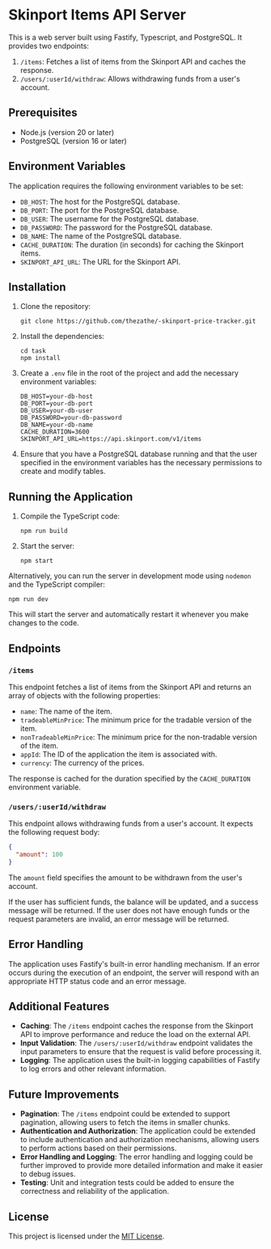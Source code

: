 # Skinport Items API Server

This is a web server built using Fastify, Typescript, and PostgreSQL. It provides two endpoints:

1. `/items`: Fetches a list of items from the Skinport API and caches the response.
2. `/users/:userId/withdraw`: Allows withdrawing funds from a user's account.

## Prerequisites

- Node.js (version 20 or later)
- PostgreSQL (version 16 or later)

## Environment Variables

The application requires the following environment variables to be set:

- `DB_HOST`: The host for the PostgreSQL database.
- `DB_PORT`: The port for the PostgreSQL database.
- `DB_USER`: The username for the PostgreSQL database.
- `DB_PASSWORD`: The password for the PostgreSQL database.
- `DB_NAME`: The name of the PostgreSQL database.
- `CACHE_DURATION`: The duration (in seconds) for caching the Skinport items.
- `SKINPORT_API_URL`: The URL for the Skinport API.

## Installation

1. Clone the repository:
   ```
   git clone https://github.com/thezathe/-skinport-price-tracker.git
   ```
2. Install the dependencies:
   ```
   cd task
   npm install
   ```
3. Create a `.env` file in the root of the project and add the necessary environment variables:
   ```
   DB_HOST=your-db-host
   DB_PORT=your-db-port
   DB_USER=your-db-user
   DB_PASSWORD=your-db-password
   DB_NAME=your-db-name
   CACHE_DURATION=3600
   SKINPORT_API_URL=https://api.skinport.com/v1/items
   ```
4. Ensure that you have a PostgreSQL database running and that the user specified in the environment variables has the necessary permissions to create and modify tables.

## Running the Application

1. Compile the TypeScript code:
   ```
   npm run build
   ```
2. Start the server:
   ```
   npm start
   ```

Alternatively, you can run the server in development mode using `nodemon` and the TypeScript compiler:

```
npm run dev
```

This will start the server and automatically restart it whenever you make changes to the code.

## Endpoints

### `/items`

This endpoint fetches a list of items from the Skinport API and returns an array of objects with the following properties:

- `name`: The name of the item.
- `tradeableMinPrice`: The minimum price for the tradable version of the item.
- `nonTradeableMinPrice`: The minimum price for the non-tradable version of the item.
- `appId`: The ID of the application the item is associated with.
- `currency`: The currency of the prices.

The response is cached for the duration specified by the `CACHE_DURATION` environment variable.

### `/users/:userId/withdraw`

This endpoint allows withdrawing funds from a user's account. It expects the following request body:

```json
{
  "amount": 100
}
```

The `amount` field specifies the amount to be withdrawn from the user's account.

If the user has sufficient funds, the balance will be updated, and a success message will be returned. If the user does not have enough funds or the request parameters are invalid, an error message will be returned.

## Error Handling

The application uses Fastify's built-in error handling mechanism. If an error occurs during the execution of an endpoint, the server will respond with an appropriate HTTP status code and an error message.

## Additional Features

- **Caching**: The `/items` endpoint caches the response from the Skinport API to improve performance and reduce the load on the external API.
- **Input Validation**: The `/users/:userId/withdraw` endpoint validates the input parameters to ensure that the request is valid before processing it.
- **Logging**: The application uses the built-in logging capabilities of Fastify to log errors and other relevant information.

## Future Improvements

- **Pagination**: The `/items` endpoint could be extended to support pagination, allowing users to fetch the items in smaller chunks.
- **Authentication and Authorization**: The application could be extended to include authentication and authorization mechanisms, allowing users to perform actions based on their permissions.
- **Error Handling and Logging**: The error handling and logging could be further improved to provide more detailed information and make it easier to debug issues.
- **Testing**: Unit and integration tests could be added to ensure the correctness and reliability of the application.

## License

This project is licensed under the [MIT License](LICENSE).